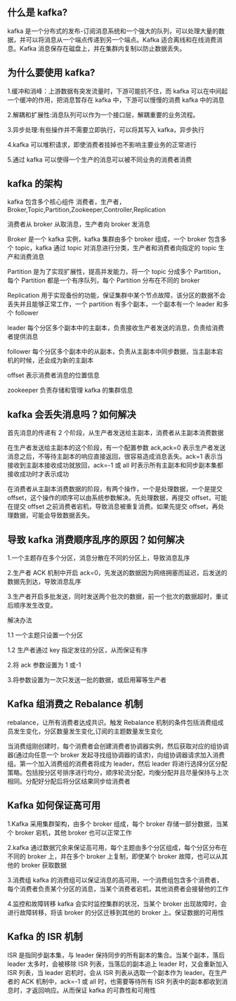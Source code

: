 ## 什么是 kafka?

kafka 是一个分布式的发布-订阅消息系统和一个强大的队列，可以处理大量的数据，并可以将消息从一个端点传递到另一个端点。Kafka 适合离线和在线消费消息。Kafka 消息保存在磁盘上，并在集群内复制以防止数据丢失。

## 为什么要使用 kafka?

1.缓冲和消峰：上游数据有突发流量时，下游可能抗不住，而 kafka 可以在中间起一个缓冲的作用，把消息暂存在 kafka 中，下游可以慢慢的消费 kafka 中的消息

2.解耦和扩展性:消息队列可以作为一个接口层，解耦重要的业务流程。

3.异步处理:有些操作并不需要立即执行，可以将其写入 kafka，异步执行

4.kafka 可以堆积请求，即使消费者挂掉也不影响主要业务的正常进行

5.通过 kafka 可以使得一个生产的消息可以被不同业务的消费者消费

## kafka 的架构

kafka 包含多个核心组件 消费者，生产者，Broker,Topic,Partition,Zookeeper,Controller,Replication

消费者从 broker 从取消息，生产者向 broker 发消息

Broker 是一个 kafka 实例，kafka 集群由多个 broker 组成，一个 broker 包含多个 topic，kafka 通过 topic 对消息进行分类，生产者和消费者向指定的 topic 生产和消费消息

Partition 是为了实现扩展性，提高并发能力，将一个 topic 分成多个 Partition，每个 Partition 都是一个有序队列，每个 Partition 分布在不同的 broker

Replication 用于实现备份的功能，保证集群中某个节点故障，该分区的数据不会丢失并且能够正常工作，一个 partition 有多个副本，一个副本有一个 leader 和多个 follower

leader 每个分区多个副本中的主副本，负责接收生产者发送的消息，负责给消费者提供消息

follower 每个分区多个副本中的从副本，负责从主副本中同步数据，当主副本宕机的时候，还会成为新的主副本

offset 表示消费者消息的位置信息

zookeeper 负责存储和管理 kafka 的集群信息

## kafka 会丢失消息吗？如何解决

首先消息的传递有 2 个阶段，从生产者发送给主副本，消费者从主副本消费数据

在生产者发送给主副本的这个阶段，有一个配置参数 ack,ack=0 表示生产者发送消息之后，不等待主副本的响应直接返回，很容易造成消息丢失。ack=1 表示当接收到主副本接收成功就放回，ack=-1 或 all 时表示所有主副本和同步副本集都接收成功时才表示成功

在消费者从主副本消费数据的阶段，有两个操作，一个是处理数据，一个是提交 offset，这个操作的顺序可以由系统参数解决。先处理数据，再提交 offset，可能在提交 offset 之前消费者宕机，导致消息被重复消费。如果先提交 offset，再处理数据，可能会导致数据丢失。

## 导致 kafka 消费顺序乱序的原因？如何解决

1.一个主题存在多个分区，消息分散在不同的分区上，导致消息乱序

2.生产者 ACK 机制中开启 ack=0，先发送的数据因为网络拥塞而延迟，后发送的数据先到达，导致消息乱序

3.生产者开启多批发送，同时发送两个批次的数据，前一个批次的数据超时，重试后顺序发生改变。

解决办法

1.1 一个主题只设置一个分区

1.2 生产者通过 key 指定发往的分区，从而保证有序

2.将 ack 参数设置为 1 或-1

3.将参数设置为一次只发送一批的数据，或启用幂等生产者

## Kafka 组消费之 Rebalance 机制

rebalance，让所有消费者达成共识。触发 Rebalance 机制的条件包括消费组成员发生变化，分区数量发生变化,订阅的主题数量发生变化

当消费组刚创建时，每个消费者会创建消费者协调器实例，然后获取对应的组协调器(通过向任意一个 broker 发起寻找组协调器的请求)，向组协调器请求加入消费组。第一个加入消费组的消费者将成为 leader，然后 leader 将进行选择分区分配策略。包括按分区号排序进行均分，顺序轮流分配，均衡分配并且尽量保持与上次相同。分配好分配后将分区结果同步给消费者

## Kafka 如何保证高可用

1.Kafka 采用集群架构，由多个 broker 组成，每个 broker 存储一部分数据，当某个 broker 宕机，其他 broker 也可以正常工作

2.kafka 通过数据冗余来保证高可用，每个主题由多个分区组成，每个分区分布在不同的 broker 上，并在多个 broker 上复制，即使某个 broker 故障，也可以从其他的 broker 获取数据

3.消费组 kafka 的消费组可以保证消息的高可用，一个消费组包含多个消费者，每个消费者负责某个分区的消息，当某个消费者宕机，其他消费者会接替他的工作

4.监控和故障转移 kafka 会实时监控集群的状况，当某个 broker 出现故障时，会进行故障转移，将该 broker 的分区迁移到其他的 broker 上。保证数据的可用性

## Kafka 的 ISR 机制

ISR 是指同步副本集，与 leader 保持同步的所有副本的集合。当某个副本，落后 leader 太多时，会被移除 ISR 列表，当落后的副本追上 leader 时，又会重新加入 ISR 列表，当 leader 宕机时，会从 ISR 列表从选取一个副本作为 leader。在生产者的 ACK 机制中，ack=-1 或 all 时，也需要等待所有 ISR 列表中的副本都收到消息时，才返回响应。从而保证 kafka 的可靠性和可用性
